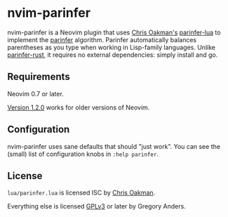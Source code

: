 # nvim-parinfer

nvim-parinfer is a Neovim plugin that uses [Chris Oakman's][oakmac]
[parinfer-lua][] to implement the [parinfer][] algorithm. Parinfer
automatically balances parentheses as you type when working in Lisp-family
languages. Unlike [parinfer-rust][], it requires no external dependencies:
simply install and go.

[oakmac]: https://github.com/oakmac
[parinfer]: https://shaunlebron.github.io/parinfer/
[parinfer-rust]: https://github.com/eraserhd/parinfer-rust
[parinfer-lua]: https://github.com/oakmac/parinfer-lua

## Requirements

Neovim 0.7 or later.

[Version 1.2.0][v1.2.0] works for older versions of Neovim.

[v1.2.0]: https://github.com/gpanders/nvim-parinfer/releases/tag/v1.2.0

## Configuration

nvim-parinfer uses sane defaults that should "just work". You can see the
(small) list of configuration knobs in `:help parinfer`.

## License

`lua/parinfer.lua` is licensed ISC by [Chris Oakman][oakmac].

Everything else is licensed [GPLv3][] or later by Gregory Anders.

[GPLv3]: https://www.gnu.org/licenses/gpl-3.0.en.html
